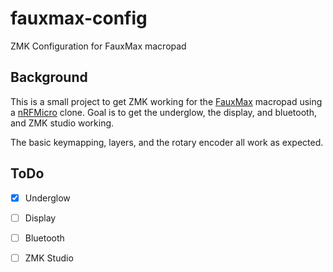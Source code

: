 # fauxmax-config
ZMK Configuration for FauxMax macropad

## Background
This is a small project to get ZMK working for the [FauxMax](https://mechboards.co.uk/products/romac-macro-pad) macropad using a [nRFMicro](https://github.com/joric/nrfmicro/wiki/ALternatives) clone.  Goal is to get the underglow, the display, and bluetooth, and ZMK studio working.

The basic keymapping, layers, and the rotary encoder all work as expected.

## ToDo
  * [x] Underglow
  * [ ] Display
  * [ ] Bluetooth
  * [ ] ZMK Studio

